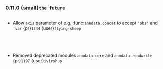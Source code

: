 ### 0.11.0 {small}`the future`

```{rubric} Features
```
* Allow `axis` parameter of e.g. :func:`anndata.concat` to accept `'obs'` and `'var` {pr}`1244` {user}`flying-sheep`

```{rubric} Bugfix
```

```{rubric} Documentation
```

```{rubric} Performance
```

```{rubric} Breaking
```

* Removed deprecated modules `anndata.core` and `anndata.readwrite` {pr}`1197` {user}`ivirshup`
